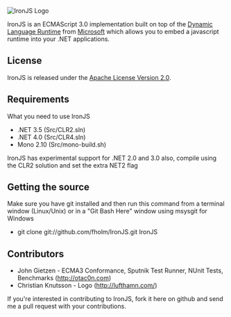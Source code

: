 ![IronJS Logo](http://ironjs.files.wordpress.com/2011/03/logo-big.png)

IronJS is an ECMAScript 3.0 implementation built on top of the [Dynamic Language Runtime](http://dlr.codeplex.com/) from [Microsoft](http://www.microsoft.com/) which allows you to embed a javascript runtime into your .NET applications. 

## License

IronJS is released under the [Apache License Version 2.0](http://www.apache.org/licenses/LICENSE-2.0).

## Requirements

What you need to use IronJS

* .NET 3.5 (Src/CLR2.sln)
* .NET 4.0 (Src/CLR4.sln)
* Mono 2.10 (Src/mono-build.sh)

IronJS has experimental support for .NET 2.0 and 3.0 also, compile using the CLR2 solution and set the extra NET2 flag

## Getting the source

Make sure you have git installed and then run this command from a terminal window (Linux/Unix) or in a "Git Bash Here" window using msysgit for Windows

* git clone git://github.com/fholm/IronJS.git IronJS

## Contributors

* John Gietzen - ECMA3 Conformance, Sputnik Test Runner, NUnit Tests, Benchmarks (http://otac0n.com)
* Christian Knutsson - Logo (http://lufthamn.com/)

If you're interested in contributing to IronJS, fork it here on github and send me a pull request with your contributions.
